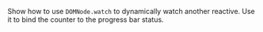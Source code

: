 Show how to use `DOMNode.watch` to dynamically watch another reactive.
Use it to bind the counter to the progress bar status.
